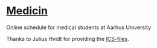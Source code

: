 # [Medicin](http://crcn.dk/medicin)
Online schedule for medical students at Aarhus University

Thanks to Julius Hvidt for providing the [ICS-files](http://jhvidt.dk/pyskema.php).
